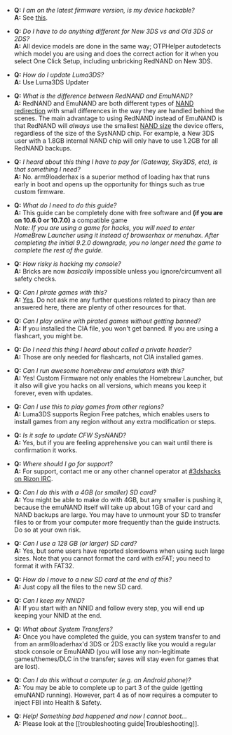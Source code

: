 + <a name="faq_latestfw" />**Q:** *I am on the latest firmware version, is my device hackable?*    
  **A:** See [this](https://www.reddit.com/r/3dshacks/comments/4iry4s/).

+ <a name="faq_n3ds" />**Q:** *Do I have to do anything different for New 3DS vs and Old 3DS or 2DS?*    
  **A:** All device models are done in the same way; OTPHelper autodetects which model you are using and does the correct action for it when you select One Click Setup, including unbricking RedNAND on New 3DS.

+ <a name="faq_updatecfw" />**Q:** *How do I update Luma3DS?*    
  **A:** Use Luma3DS Updater

+ <a name="faq_rednand" />**Q:** *What is the difference between RedNAND and EmuNAND?*    
  **A:** RedNAND and EmuNAND are both different types of [NAND redirection](http://3dbrew.org/wiki/NAND_Redirection) with small differences in the way they are handled behind the scenes. The main advantage to using RedNAND instead of EmuNAND is that RedNAND will *always* use the smallest [NAND size](https://github.com/Plailect/Guide/wiki/NAND-Size) the device offers, regardless of the size of the SysNAND chip. For example, a New 3DS user with a 1.8GB internal NAND chip will only have to use 1.2GB for all RedNAND backups.

+ <a name="faq_gatewaysky" />**Q:** *I heard about this thing I have to pay for (Gateway, Sky3DS, etc), is that something I need?*    
  **A:** No. arm9loaderhax is a superior method of loading hax that runs early in boot and opens up the opportunity for things such as true custom firmware.

+ <a name="faq_need" />**Q:** *What do I need to do this guide?*    
  **A:** This guide can be completely done with free software and **(if you are on 10.6.0 or 10.7.0)** a compatible game   
    *Note: If you are using a game for hacks, you will need to enter HomeBrew Launcher using it instead of browserhax or menuhax. After completing the initial 9.2.0 downgrade, you no longer need the game to complete the rest of the guide.*

+ <a name="faq_risky" />**Q:** *How risky is hacking my console?*    
  **A:** Bricks are now *basically* impossible unless you ignore/circumvent all safety checks.

+ <a name="faq_piracy" />**Q:** *Can I pirate games with this?*    
  **A:** [Yes](https://github.com/Cruel/freeShop/releases). Do not ask me any further questions related to piracy than are answered here, there are plenty of other resources for that.

+ <a name="faq_piracy_online" />**Q:** *Can I play online with pirated games without getting banned?*    
  **A:** If you installed the CIA file, you won't get banned. If you are using a flashcart, you might be.

+ <a name="faq_piracy_header" />**Q:** *Do I need this thing I heard about called a private header?*    
  **A:** Those are only needed for flashcarts, not CIA installed games.

+ <a name="faq_homebrew" />**Q:** *Can I run awesome homebrew and emulators with this?*    
  **A:** Yes! Custom Firmware not only enables the Homebrew Launcher, but it also will give you hacks on all versions, which means you keep it forever, even with updates.

+ <a name="faq_regionfree" />**Q:** *Can I use this to play games from other regions?*    
  **A:** Luma3DS supports Region Free patches, which enables users to install games from any region without any extra modification or steps.

+ <a name="faq_updates" />**Q:** *Is it safe to update CFW SysNAND?*    
  **A:** Yes, but if you are feeling apprehensive you can wait until there is confirmation it works.

+ <a name="faq_support" />**Q:** *Where should I go for support?*    
  **A:** For support, contact me or any other channel operator at [#3dshacks on Rizon IRC](https://qchat.rizon.net/?channels=3dshacks&uio=d4).

+ <a name="faq_le4gbsd" />**Q:** *Can I do this with a 4GB (or smaller) SD card?*    
  **A:** You might be able to make do with 4GB, but any smaller is pushing it, because the emuNAND itself will take up about 1GB of your card and NAND backups are large. You may have to unmount your SD to transfer files to or from your computer more frequently than the guide instructs. Do so at your own risk.

+ <a name="faq_ge128gbsd" />**Q:** *Can I use a 128 GB (or larger) SD card?*    
  **A:** Yes, but some users have reported slowdowns when using such large sizes. Note that you cannot format the card with exFAT; you need to format it with FAT32.

+ <a name="faq_movesd" />**Q:** *How do I move to a new SD card at the end of this?*    
  **A:** Just copy all the files to the new SD card.

+ <a name="faq_NNID" />**Q:** *Can I keep my NNID?*    
  **A:** If you start with an NNID and follow every step, you will end up keeping your NNID at the end.

+ <a name="faq_systransfer" />**Q:** *What about System Transfers?*    
  **A:** Once you have completed the guide, you can system transfer to and from an arm9loaderhax'd 3DS or 2DS exactly like you would a regular stock console or EmuNAND (you will lose any non-legitimate games/themes/DLC in the transfer; saves will stay even for games that are lost).

+ <a name="faq_nopc" />**Q:** *Can I do this without a computer (e.g. an Android phone)?*    
  **A:** You may be able to complete up to part 3 of the guide (getting emuNAND running). However, part 4 as of now requires a computer to inject FBI into Health & Safety.

+ <a name="faq_problem" />**Q:** *Help! Something bad happened and now I cannot boot...*    
  **A:** Please look at the [[troubleshooting guide|Troubleshooting]].
